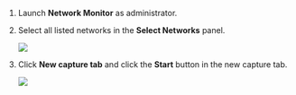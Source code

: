 1. Launch **Network Monitor** as administrator.
2. Select all listed networks in the **Select Networks** panel.

    ![](https://joji.blob.core.windows.net/recipe/netmon-1.png)

3. Click **New capture tab** and click the **Start** button in the new capture tab.

    ![](https://joji.blob.core.windows.net/recipe/netmon-2.png)
